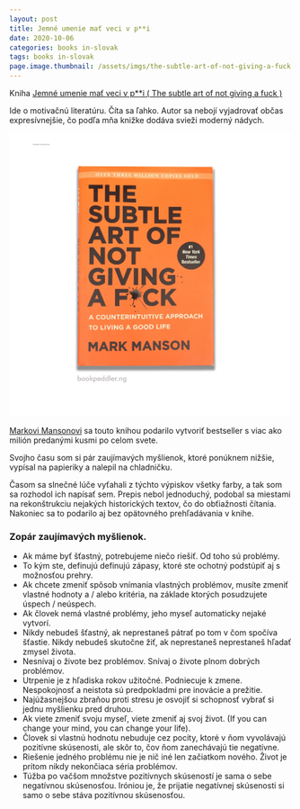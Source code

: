 ```yaml
---
layout: post
title: Jemné umenie mať veci v p**i
date: 2020-10-06
categories: books in-slovak
tags: books in-slovak
page.image.thumbnail: /assets/imgs/the-subtle-art-of-not-giving-a-fuck.jpg
---
```


Kniha [Jemné umenie mať veci v p**i ( The subtle art of not giving a fuck )](https://www.martinus.sk/?uItem=302044&z=JZKXBM&utm_source=z%3DJZKXBM&utm_medium=url&utm_campaign=partner)

Ide o motivačnú literatúru. Číta sa ľahko. Autor sa nebojí vyjadrovať občas expresívnejšie, čo podľa mňa
knižke dodáva svieži moderný nádych.

[![the-subtle-art-of-not-giving-a-fuck](/assets/imgs/the-subtle-art-of-not-giving-a-fuck.jpg)](https://www.martinus.sk/?uItem=302044&z=JZKXBM&utm_source=z%3DJZKXBM&utm_medium=url&utm_campaign=partner)

[Markovi Mansonovi](https://markmanson.net) sa touto knihou podarilo vytvoriť bestseller s viac ako milión predanými kusmi po celom svete.

Svojho času som si pár zaujímavých myšlienok, ktoré ponúknem nižšie, vypísal na papieriky a nalepil na chladničku.

Časom sa slnečné lúče vyťahali z týchto výpiskov všetky farby, a tak som sa rozhodol ich napísať sem. 
Prepis nebol jednoduchý, podobal sa miestami na rekonštrukciu nejakých historických textov, čo do obťiažnosti čítania.
Nakoniec sa to podarilo aj bez opätovného prehľadávania v knihe.


### Zopár zaujímavých myšlienok.

- Ak máme byť šťastný, potrebujeme niečo riešiť. Od toho sú problémy.
- To kým ste, definujú definujú zápasy, ktoré ste ochotný podstúpiť aj s možnosťou prehry.
- Ak chcete zmeniť spôsob vnímania vlastných problémov, musíte zmeniť vlastné hodnoty a / alebo kritéria, na základe ktorých posudzujete úspech / neúspech.
- Ak človek nemá vlastné problémy, jeho myseľ automaticky nejaké vytvorí.
- Nikdy nebudeš šťastný, ak neprestaneš pátrať po tom v čom spočíva šťastie. Nikdy nebudeš skutočne žiť, ak neprestaneš neprestaneš hľadať zmysel života.
- Nesnívaj o živote bez problémov. Snívaj o živote plnom dobrých problémov.
- Utrpenie je z hľadiska rokov užitočné. Podniecuje k zmene. Nespokojnosť a neistota sú predpokladmi pre inovácie a prežitie.
- Najúžasnejšou zbraňou proti stresu je osvojiť si schopnosť vybrať si jednu myšlienku pred druhou.
- Ak viete zmeniť svoju myseľ, viete zmeniť aj svoj život. (If you can change your mind, you can change your life).
- Človek si vlastnú hodnotu nebuduje cez pocity, ktoré v ňom vyvolávajú pozitívne skúsenosti, ale skôr to, čov ňom zanechávajú tie negatívne.
- Riešenie jedného problému nie je nič iné len začiatkom nového. Život je pritom nikdy nekončiaca séria problémov.
- Túžba po vačšom množstve pozitívnych skúseností je sama o sebe negatívnou skúsenosťou. Iróniou je, že prijatie negatívnej skúsenosti si samo o sebe stáva pozitívnou skúsenosťou. 
